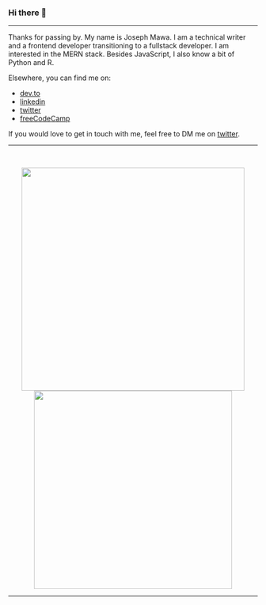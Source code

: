### Hi there 👋
---

Thanks for passing by. My name is Joseph Mawa. I am a technical writer and a frontend developer transitioning to a fullstack developer. I am interested in the MERN stack. Besides JavaScript, I also know a bit of Python and R.

Elsewhere, you can find me on:
- [dev.to](https://dev.to/nibble)
- [linkedin](https://www.linkedin.com/in/joseph-mawa-465000203/)
- [twitter](https://twitter.com/MJMAWA)
- [freeCodeCamp](https://www.freecodecamp.org/news/author/joseph/)

If you would love to get in touch with me, feel free to DM me on [twitter](https://twitter.com/mjmawa).

---


<br />
<p align="center">
<img src="https://github-readme-stats.vercel.app/api?username=nibble0101&theme=radical&show_icons=true" width="450"/>
<img src="https://github-readme-stats.vercel.app/api/top-langs/?username=nibble0101&layout=compact&theme=radical" width="400" />
</p>

----
